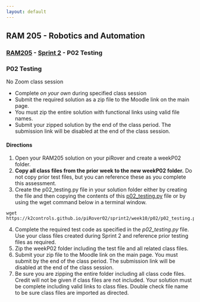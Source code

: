 ```yaml
---
layout: default
---
```


## RAM 205 - Robotics and Automation

### [RAM205](../../) - [Sprint 2](../) - P02 Testing

### P02 Testing 

No Zoom class session
  - Complete *on your own* during specified class session
  - Submit the required solution as a zip file to the Moodle link on the main page. 
  - You must zip the entire solution with functional links using valid file names.
  - Submit your zipped solution by the end of the class period. The submission link will be disabled at the end of the class session. 

#### Directions
1. Open your RAM205 solution on your piRover and create a weekP02 folder.
2. **Copy all class files from the prior week to the new weekP02 folder.** Do not copy prior test files, but you can reference these as you complete this assessment.
3. Create the p02_testing.py file in your solution folder either by creating the file and then copying the contents of this [p02_testing.py](p02_testing.py) file or by using the wget command below in a terminal window.

```Console
wget https://k2controls.github.io/piRover02/sprint2/week10/p02/p02_testing.py  
```

4. Complete the required test code as specified in the *p02_testing.py* file. Use your class files created during Sprint 2 and reference prior testing files as required.
5. Zip the weekP02 folder including the test file and all related class files. 
6. Submit your zip file to the Moodle link on the main page. You must submit by the end of the class period. The submission link will be disabled at the end of  the class session. 
7. Be sure you are zipping the entire folder including all class code files. Credit will not be given if class files are not included. Your solution must be complete including valid links to class files. Double check file name to be sure class files are imported as directed.

 

